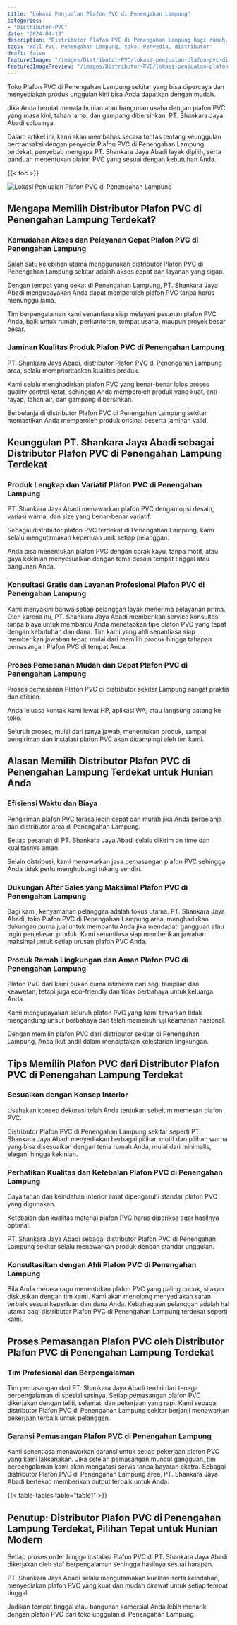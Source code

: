 ```yaml
---
title: "Lokasi Penjualan Plafon PVC di Penengahan Lampung"
categories:
- "Distributor-PVC"
date: "2024-04-13"
description: "Distributor Plafon PVC di Penengahan Lampung bagi rumah, perkantoran, serta gerai. Material terbaik, pilihan motif, pilihan warna elegan, dengan jasa penempatan ditangani oleh tim profesional serta jaminan resmi!|Jasa penyediaan Plafon PVC di Penengahan Lampung bagi keperluan hunian, perkantoran, atau ritel, beserta panel unggulan dan instalasi oleh tenaga ahli ahli dan jaminan resmi.|Alternatif Plafon PVC di Penengahan Lampung yang andal untuk rumah, office, serta ritel, dengan produk terbaik dan penempatan dikerjakan oleh teknisi ahli serta kepastian resmi.|Distribusi Plafon PVC di Penengahan Lampung untuk tempat tinggal, kantor, serta gerai, beserta produk unggulan dan penempatan dikerjakan oleh tenaga ahli ahli, lengkap beserta garansi resmi.}"
tags: "Wall PVC, Penengahan Lampung, toko, Penyedia, distributor"
draft: false
featuredImage: "/images/Distributor-PVC/lokasi-penjualan-plafon-pvc-di-penengahan-lampung.png"
featuredImagePreview: "/images/Distributor-PVC/lokasi-penjualan-plafon-pvc-di-penengahan-lampung.png"
---
```


Toko Plafon PVC di Penengahan Lampung sekitar yang bisa dipercaya dan menyediakan produk unggulan kini bisa Anda dapatkan dengan mudah.

Jika Anda berniat menata hunian atau bangunan usaha dengan plafon PVC yang masa kini, tahan lama, dan gampang dibersihkan, PT. Shankara Jaya Abadi solusinya.

Dalam artikel ini, kami akan membahas secara tuntas tentang keunggulan bertransaksi dengan penyedia Plafon PVC di Penengahan Lampung terdekat, penyebab mengapa PT. Shankara Jaya Abadi layak dipilih, serta panduan menentukan plafon PVC yang sesuai dengan kebutuhan Anda.

{{< toc >}}

![Lokasi Penjualan Plafon PVC di Penengahan Lampung](/images/Distributor-PVC/Lokasi-Penjualan-Plafon-PVC-di-Penengahan-Lampung.png)

## Mengapa Memilih Distributor Plafon PVC di Penengahan Lampung Terdekat?

### Kemudahan Akses dan Pelayanan Cepat Plafon PVC di Penengahan Lampung

Salah satu kelebihan utama menggunakan distributor Plafon PVC di Penengahan Lampung sekitar adalah akses cepat dan layanan yang sigap.

Dengan tempat yang dekat di Penengahan Lampung, PT. Shankara Jaya Abadi mengupayakan Anda dapat memperoleh plafon PVC tanpa harus menunggu lama.

Tim berpengalaman kami senantiasa siap melayani pesanan plafon PVC Anda, baik untuk rumah, perkantoran, tempat usaha, maupun proyek besar besar.

### Jaminan Kualitas Produk Plafon PVC di Penengahan Lampung

PT. Shankara Jaya Abadi, distributor Plafon PVC di Penengahan Lampung area, selalu memprioritaskan kualitas produk.

Kami selalu menghadirkan plafon PVC yang benar-benar lolos proses quality control ketat, sehingga Anda memperoleh produk yang kuat, anti rayap, tahan air, dan gampang dibersihkan.

Berbelanja di distributor Plafon PVC di Penengahan Lampung sekitar memastikan Anda memperoleh produk orisinal beserta jaminan valid.

## Keunggulan PT. Shankara Jaya Abadi sebagai Distributor Plafon PVC di Penengahan Lampung Terdekat

### Produk Lengkap dan Variatif Plafon PVC di Penengahan Lampung

PT. Shankara Jaya Abadi menawarkan plafon PVC dengan opsi desain, variasi warna, dan size yang benar-benar variatif.

Sebagai distributor plafon PVC terdekat di Penengahan Lampung, kami selalu mengutamakan keperluan unik setiap pelanggan.

Anda bisa menentukan plafon PVC dengan corak kayu, tanpa motif, atau gaya kekinian menyesuaikan dengan tema desain tempat tinggal atau bangunan Anda.

### Konsultasi Gratis dan Layanan Profesional Plafon PVC di Penengahan Lampung

Kami menyakini bahwa setiap pelanggan layak menerima pelayanan prima. Oleh karena itu, PT. Shankara Jaya Abadi memberikan service konsultasi tanpa biaya untuk membantu Anda menetapkan tipe plafon PVC yang tepat dengan kebutuhan dan dana. Tim kami yang ahli senantiasa siap memberikan jawaban tepat, mulai dari memilih produk hingga tahapan pemasangan Plafon PVC di tempat Anda.

### Proses Pemesanan Mudah dan Cepat Plafon PVC di Penengahan Lampung

Proses pemesanan Plafon PVC di distributor sekitar Lampung sangat praktis dan efisien.

Anda leluasa kontak kami lewat HP, aplikasi WA, atau langsung datang ke toko.

Seluruh proses, mulai dari tanya jawab, menentukan produk, sampai pengiriman dan instalasi plafon PVC akan didampingi oleh tim kami.

## Alasan Memilih Distributor Plafon PVC di Penengahan Lampung Terdekat untuk Hunian Anda

### Efisiensi Waktu dan Biaya

Pengiriman plafon PVC terasa lebih cepat dan murah jika Anda berbelanja dari distributor area di Penengahan Lampung.

Setiap pesanan di PT. Shankara Jaya Abadi selalu dikirim on time dan kualitasnya aman.

Selain distribusi, kami menawarkan jasa pemasangan plafon PVC sehingga Anda tidak perlu menghubungi tukang sendiri.

### Dukungan After Sales yang Maksimal Plafon PVC di Penengahan Lampung

Bagi kami, kenyamanan pelanggan adalah fokus utama. PT. Shankara Jaya Abadi, toko Plafon PVC di Penengahan Lampung area, menghadirkan dukungan purna jual untuk membantu Anda jika mendapati gangguan atau ingin penjelasan produk. Kami senantiasa siap memberikan jawaban maksimal untuk setiap urusan plafon PVC Anda.

### Produk Ramah Lingkungan dan Aman Plafon PVC di Penengahan Lampung

Plafon PVC dari kami bukan cuma istimewa dari segi tampilan dan keawetan, tetapi juga eco-friendly dan tidak berbahaya untuk keluarga Anda.

Kami mengupayakan seluruh plafon PVC yang kami tawarkan tidak mengandung unsur berbahaya dan telah memenuhi uji keamanan nasional.

Dengan memilih plafon PVC dari distributor sekitar di Penengahan Lampung, Anda ikut andil dalam menciptakan kelestarian lingkungan.

## Tips Memilih Plafon PVC dari Distributor Plafon PVC di Penengahan Lampung Terdekat

### Sesuaikan dengan Konsep Interior

Usahakan konsep dekorasi telah Anda tentukan sebelum memesan plafon PVC.

Distributor Plafon PVC di Penengahan Lampung sekitar seperti PT. Shankara Jaya Abadi menyediakan berbagai pilihan motif dan pilihan warna yang bisa disesuaikan dengan tema rumah Anda, mulai dari minimalis, elegan, hingga kekinian.

### Perhatikan Kualitas dan Ketebalan Plafon PVC di Penengahan Lampung

Daya tahan dan keindahan interior amat dipengaruhi standar plafon PVC yang digunakan.

Ketebalan dan kualitas material plafon PVC harus diperiksa agar hasilnya optimal.

PT. Shankara Jaya Abadi sebagai distributor Plafon PVC di Penengahan Lampung sekitar selalu menawarkan produk dengan standar unggulan.

### Konsultasikan dengan Ahli Plafon PVC di Penengahan Lampung

Bila Anda merasa ragu menentukan plafon PVC yang paling cocok, silakan diskusikan dengan tim kami. Kami akan menolong menyediakan saran terbaik sesuai keperluan dan dana Anda. Kebahagiaan pelanggan adalah hal utama bagi distributor Plafon PVC di Penengahan Lampung terdekat seperti kami.

## Proses Pemasangan Plafon PVC oleh Distributor Plafon PVC di Penengahan Lampung Terdekat

### Tim Profesional dan Berpengalaman

Tim pemasangan dari PT. Shankara Jaya Abadi terdiri dari tenaga berpengalaman di spesialisasinya. Setiap pemasangan plafon PVC dikerjakan dengan teliti, selamat, dan pekerjaan yang rapi. Kami sebagai distributor Plafon PVC di Penengahan Lampung sekitar berjanji menawarkan pekerjaan terbaik untuk pelanggan.

### Garansi Pemasangan Plafon PVC di Penengahan Lampung

Kami senantiasa menawarkan garansi untuk setiap pekerjaan plafon PVC yang kami laksanakan. Jika setelah pemasangan muncul gangguan, tim berpengalaman kami akan mengatasi servis tanpa bayaran ekstra. Sebagai distributor Plafon PVC di Penengahan Lampung area, PT. Shankara Jaya Abadi bertekad memberikan output terbaik untuk Anda.

{{< table-tables table="table1" >}}

## Penutup: Distributor Plafon PVC di Penengahan Lampung Terdekat, Pilihan Tepat untuk Hunian Modern

Setiap proses order hingga instalasi Plafon PVC di PT. Shankara Jaya Abadi dikerjakan oleh staf berpengalaman sehingga hasilnya sesuai harapan.

PT. Shankara Jaya Abadi selalu mengutamakan kualitas serta keindahan, menyediakan plafon PVC yang kuat dan mudah dirawat untuk setiap tempat tinggal.

Jadikan tempat tinggal atau bangunan komersial Anda lebih menarik dengan plafon PVC dari toko unggulan di Penengahan Lampung.
